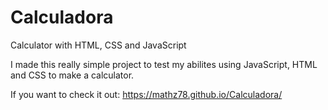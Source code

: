 # Calculadora
Calculator with HTML, CSS and JavaScript


I made this really simple project to test my abilites using JavaScript, HTML and CSS to make a calculator. 

If you want to check it out: https://mathz78.github.io/Calculadora/
